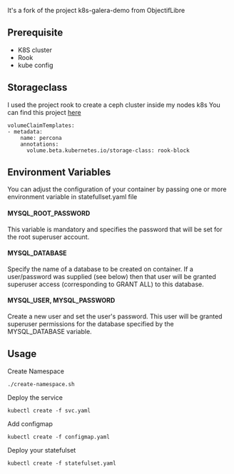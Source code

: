 It's a fork of the project k8s-galera-demo from ObjectifLibre

## Prerequisite

- K8S cluster
- Rook
- kube config 

## Storageclass

I used the project rook to create a ceph cluster inside my nodes k8s
You can find this project [here](https://github.com/rook/rook)

```
volumeClaimTemplates:
- metadata:
    name: percona
    annotations:
      volume.beta.kubernetes.io/storage-class: rook-block
```
## Environment Variables

You can adjust the configuration of your container by passing one or more environment variable in statefullset.yaml file

#### MYSQL_ROOT_PASSWORD
This variable is mandatory and specifies the password that will be set for the root superuser account.

#### MYSQL_DATABASE
Specify the name of a database to be created on container. If a user/password was supplied (see below) then that user will be granted superuser access (corresponding to GRANT ALL) to this database.

#### MYSQL_USER, MYSQL_PASSWORD
Create a new user and set the user's password. This user will be granted superuser permissions for the database specified by the MYSQL_DATABASE variable.

## Usage

Create Namespace
```
./create-namespace.sh
```
Deploy the service
```
kubectl create -f svc.yaml
```
Add configmap
```
kubectl create -f configmap.yaml
```
Deploy your statefulset
```
kubectl create -f statefulset.yaml
```

